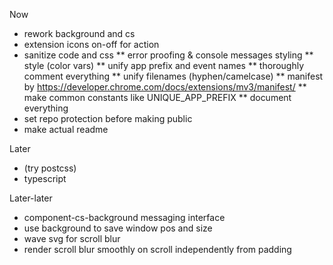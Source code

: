 Now
* rework background and cs
* extension icons on-off for action
* sanitize code and css
 ** error proofing & console messages styling
 ** style (color vars)
 ** unify app prefix and event names
 ** thoroughly comment everything
 ** unify filenames (hyphen/camelcase)
 ** manifest by https://developer.chrome.com/docs/extensions/mv3/manifest/
 ** make common constants like UNIQUE_APP_PREFIX
 ** document everything
* set repo protection before making public
* make actual readme

Later
* (try postcss)
* typescript

Later-later
* component-cs-background messaging interface
* use background to save window pos and size
* wave svg for scroll blur
* render scroll blur smoothly on scroll independently from padding
